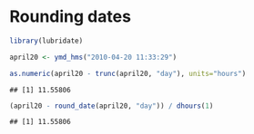 # Rounding dates


```r
library(lubridate)

april20 <- ymd_hms("2010-04-20 11:33:29")

as.numeric(april20 - trunc(april20, "day"), units="hours")
```

```
## [1] 11.55806
```

```r
(april20 - round_date(april20, "day")) / dhours(1)
```

```
## [1] 11.55806
```
